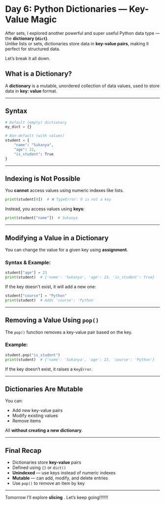 #  Day 6: Python Dictionaries — Key-Value Magic

After sets, I explored another powerful and super useful Python data type — the **dictionary (`dict`)**.  
Unlike lists or sets, dictionaries store data in **key-value pairs**, making it perfect for structured data.

Let’s break it all down.



##  What is a Dictionary?

A **dictionary** is a mutable, unordered collection of data values, used to store data in **key: value** format.

---

##  Syntax

```python
# Default (empty) dictionary
my_dict = {}

# Non-default (with values)
student = {
    "name": "Sukanya",
    "age": 22,
    "is_student": True
}
```

---

##  Indexing is Not Possible

You **cannot** access values using numeric indexes like lists.

```python
print(student[0])  # ❌ TypeError: 0 is not a key
```

Instead, you access values using **keys**:

```python
print(student["name"])  # Sukanya
```

---

##  Modifying a Value in a Dictionary

You can change the value for a given key using **assignment**.

###  Syntax & Example:

```python
student["age"] = 23
print(student)  # {'name': 'Sukanya', 'age': 23, 'is_student': True}
```

If the key doesn't exist, it will add a new one:

```python
student["course"] = "Python"
print(student)  # Adds 'course': 'Python'
```

---

##  Removing a Value Using `pop()`

The `pop()` function removes a key-value pair based on the key.

###  Example:

```python
student.pop("is_student")
print(student)  # {'name': 'Sukanya', 'age': 23, 'course': 'Python'}
```

If the key doesn’t exist, it raises a `KeyError`.

---

##  Dictionaries Are Mutable

You can:
- Add new key-value pairs
- Modify existing values
- Remove items

All **without creating a new dictionary**.

---

##  Final Recap

- Dictionaries store **key-value** pairs
- Defined using `{}` or `dict()`
- **Unindexed** — use keys instead of numeric indexes
- **Mutable** — can add, modify, and delete entries
- Use `pop()` to remove an item by key

---

Tomorrow I’ll explore **slicing** . Let’s keep going!!!!!!!


